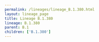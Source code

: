 ```yaml
---
permalink: /lineages/lineage_B.1.380.html
layout: lineage_page
title: Lineage B.1.380
lineage: B.1.380
parent: B.1
children: ['B.1.380']
---
```

